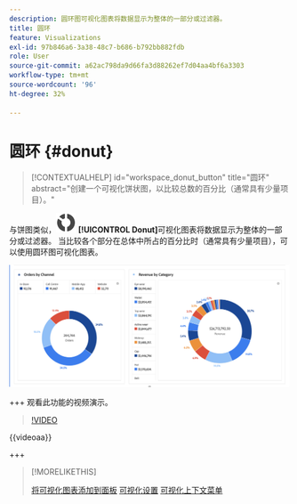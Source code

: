 ```yaml
---
description: 圆环图可视化图表将数据显示为整体的一部分或过滤器。
title: 圆环
feature: Visualizations
exl-id: 97b846a6-3a38-48c7-b686-b792bb882fdb
role: User
source-git-commit: a62ac798da9d66fa3d88262ef7d04aa4bf6a3303
workflow-type: tm+mt
source-wordcount: '96'
ht-degree: 32%

---
```


# 圆环 {#donut}

<!-- markdownlint-disable MD034 -->

>[!CONTEXTUALHELP]
>id="workspace_donut_button"
>title="圆环"
>abstract="创建一个可视化饼状图，以比较总数的百分比（通常具有少量项目）。"

<!-- markdownlint-enable MD034 -->


与饼图类似，![GraphDonut](/help/assets/icons/GraphDonut.svg) **[!UICONTROL Donut]**&#x200B;可视化图表将数据显示为整体的一部分或过滤器。 当比较各个部分在总体中所占的百分比时（通常具有少量项目），可以使用圆环图可视化图表。

![将数据显示为整体的一部分或过滤器的圆环图。](assets/donut.png)

+++ 观看此功能的视频演示。

>[!VIDEO](https://video.tv.adobe.com/v/23989/?quality=12)

{{videoaa}}

+++

>[!MORELIKETHIS]
>
>[将可视化图表添加到面板](/help/analysis-workspace/visualizations/freeform-analysis-visualizations.md#add-visualizations-to-a-panel)
>[可视化设置](/help/analysis-workspace/visualizations/freeform-analysis-visualizations.md#settings)
>[可视化上下文菜单](/help/analysis-workspace/visualizations/freeform-analysis-visualizations.md#context-menu)
>

